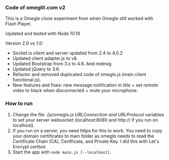 ### Code of omeglit.com v2

This is a Omegle clone experiment from when Omegle still worked with Flash Player.

Updated and tested with Node 10.19

Version 2.0 vs 1.0:
- Socket.io client and server updated from 2.4 to 4.0.2
- Updated client adapter.js to v8.
- Updated Bootstrap from 3.x to 4.6. And redesig.
- Updated jQuery to 3.6.
- Refactor and removed duplicated code of omeglo.js (main client functional js).
- New features and fixes: new message notification in title + set remote video to black when disconnected + mute your microphone.

### How to run

1. Change the file ./js/omeglo.js _URLConnection and URLProtocol_ variables to set your server websocket (localhost:8080 and http:// if you run on localhost).
2. If you run on a server, you need https for this to work. You need to copy your domain certificates to main folder as omeglo needs to read the Certificate Chain (CA), Certificate, and Private Key. I did this with Let's Encrypt certbot.
3. Start the app with `node main.js [--localhost]`.